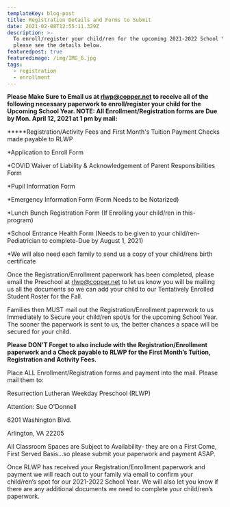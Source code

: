```yaml
---
templateKey: blog-post
title: Registration Details and Forms to Submit
date: 2021-02-08T12:55:11.329Z
description: >-
  To enroll/register your child/ren for the upcoming 2021-2022 School Year
  please see the details below.
featuredpost: true
featuredimage: /img/IMG_6.jpg
tags:
  - registration
  - enrollment
---
```

**Please Make Sure to Email us at rlwp@copper.net to receive all of the following necessary paperwork to enroll/register your child for the Upcoming School Year. NOTE: All Enrollment/Registration forms are Due by Mon. April 12, 2021 at 1 pm by mail:**

**\***Registration/Activity Fees and First Month's Tuition Payment Checks made payable to RLWP

\*Application to Enroll Form

\*COVID Waiver of Liability & Acknowledgement of Parent Responsibilities Form

\*Pupil Information Form

\*Emergency Information Form (Form Needs to be Notarized)

\*Lunch Bunch Registration Form (If Enrolling your child/ren in this- program)

\*School Entrance Health Form (Needs to be given to your child/ren- Pediatrician to complete-Due by August 1, 2021)

\*We will also need each family to send us a copy of your child/rens birth certificate

Once the Registration/Enrollment paperwork has been completed, please email the Preschool at [rlwp@copper.net](mailto:rlwp@copper.net) to let us know you will be mailing us all the documents so we can add your child to our Tentatively Enrolled Student Roster for the Fall.

Families then MUST mail out the Registration/Enrollment paperwork to us Immediately to Secure your child/ren spot/s for the upcoming School Year. The sooner the paperwork is sent to us, the better chances a space will be secured for your child.

**Please DON’T Forget to also include with the Registration/Enrollment paperwork and a Check payable to RLWP for the First Month’s Tuition, Registration and Activity Fees.**

Place ALL Enrollment/Registration forms and payment into the mail. Please mail them to:

Resurrection Lutheran Weekday Preschool (RLWP)

Attention: Sue O'Donnell

6201 Washington Blvd.

Arlington, VA 22205

All Classroom Spaces are Subject to Availability- they are on a First Come, First Served Basis…so please submit your paperwork and payment ASAP.

Once RLWP has received your Registration/Enrollment paperwork and payment we will reach out to your family via email to confirm your child/ren’s spot for our 2021-2022 School Year. We will also let you know if there are any additional documents we need to complete your child/ren’s paperwork.

<!--EndFragment-->

<!--EndFragment-->

<!--EndFragment-->
